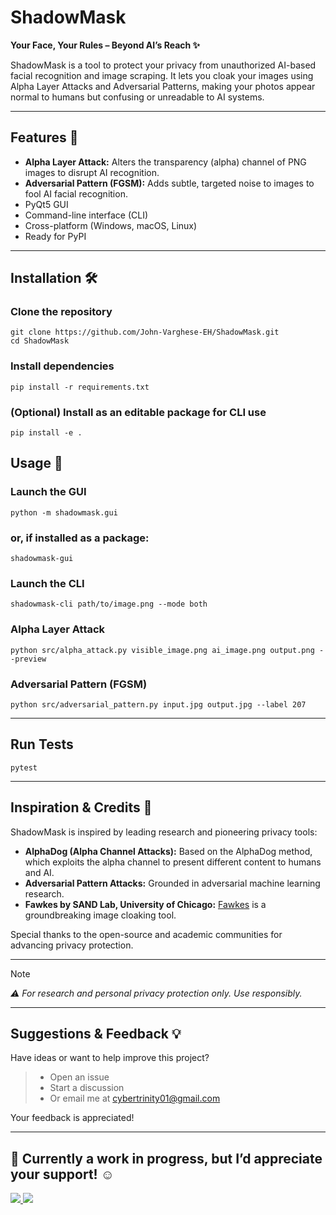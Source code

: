 # ShadowMask

**Your Face, Your Rules – Beyond AI’s Reach ✨**

ShadowMask is a tool to protect your privacy from unauthorized AI-based facial recognition and image scraping. It lets you cloak your images using Alpha Layer Attacks and Adversarial Patterns, making your photos appear normal to humans but confusing or unreadable to AI systems.

---

## Features 🚀

- **Alpha Layer Attack:** Alters the transparency (alpha) channel of PNG images to disrupt AI recognition.
- **Adversarial Pattern (FGSM):** Adds subtle, targeted noise to images to fool AI facial recognition.
- PyQt5 GUI
- Command-line interface (CLI)
- Cross-platform (Windows, macOS, Linux)
- Ready for PyPI

---

## Installation 🛠️

### Clone the repository
```
git clone https://github.com/John-Varghese-EH/ShadowMask.git
cd ShadowMask
```

### Install dependencies
```
pip install -r requirements.txt
```

### (Optional) Install as an editable package for CLI use
```
pip install -e .
```

## Usage 🎯

### Launch the GUI
```
python -m shadowmask.gui
```
### or, if installed as a package:
```
shadowmask-gui
```
### Launch the CLI
```
shadowmask-cli path/to/image.png --mode both
```

### Alpha Layer Attack

```
python src/alpha_attack.py visible_image.png ai_image.png output.png --preview
```


### Adversarial Pattern (FGSM)

```
python src/adversarial_pattern.py input.jpg output.jpg --label 207
```

---

## Run Tests
```
pytest
```

---

## Inspiration & Credits 🙏

ShadowMask is inspired by leading research and pioneering privacy tools:

- **AlphaDog (Alpha Channel Attacks):** Based on the AlphaDog method, which exploits the alpha channel to present different content to humans and AI.
- **Adversarial Pattern Attacks:** Grounded in adversarial machine learning research.
- **Fawkes by SAND Lab, University of Chicago:** [Fawkes](https://sandlab.cs.uchicago.edu/fawkes/) is a groundbreaking image cloaking tool.

Special thanks to the open-source and academic communities for advancing privacy protection.

---

> [!NOTE]
> *⚠️ For research and personal privacy protection only. Use responsibly.*

---

## Suggestions & Feedback 💡

Have ideas or want to help improve this project?

> - Open an issue  
> - Start a discussion  
> - Or email me at [cybertrinity01@gmail.com](mailto:cybertrinity01@gmail.com)  

Your feedback is appreciated! 

---

## 🚧 Currently a work in progress, but I’d appreciate your support! ☺️
<p align="left">
  <a href="https://buymeacoffee.com/CyberTrinity">
    <img src="https://img.shields.io/badge/Buy%20Me%20a%20Coffee-ffdd00?style=for-the-badge&logo=buy-me-a-coffee&logoColor=black" />
  </a>
  <a href="https://patreon.com/CyberTrinity">
    <img src="https://img.shields.io/badge/Patreon-F96854?style=for-the-badge&logo=patreon&logoColor=white" />
  </a>
</p>
